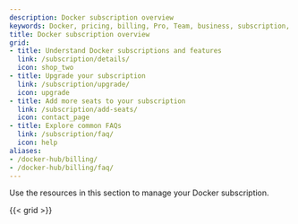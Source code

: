 ```yaml
---
description: Docker subscription overview
keywords: Docker, pricing, billing, Pro, Team, business, subscription, tier, plan
title: Docker subscription overview
grid:
- title: Understand Docker subscriptions and features
  link: /subscription/details/
  icon: shop_two
- title: Upgrade your subscription
  link: /subscription/upgrade/
  icon: upgrade
- title: Add more seats to your subscription
  link: /subscription/add-seats/
  icon: contact_page
- title: Explore common FAQs
  link: /subscription/faq/
  icon: help
aliases:
- /docker-hub/billing/
- /docker-hub/billing/faq/
---
```


Use the resources in this section to manage your Docker subscription.

{{< grid >}}

